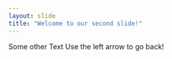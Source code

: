 ```yaml
---
layout: slide
title: "Welcome to our second slide!"
---
```

Some other Text
Use the left arrow to go back!
